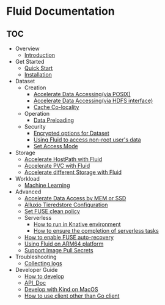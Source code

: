 # Fluid Documentation

<!-- markdownlint-disable MD007 -->
<!-- markdownlint-disable MD032 -->

## TOC

+ Overview
  - [Introduction](userguide/overview.md)
+ Get Started
  - [Quick Start](userguide/get_started.md)
  - [Installation](userguide/install.md)
+ Dataset
  + Creation
    - [Accelerate Data Accessing(via POSIX)](samples/accelerate_data_accessing.md)
    - [Accelerate Data Accessing(via HDFS interface)](samples/accelerate_data_accessing_by_hdfs.md)
    - [Cache Co-locality](samples/data_co_locality.md)
  + Operation
    - [Data Preloading](samples/data_warmup.md)
  + Security
    - [Encrypted options for Dataset](samples/use_encryptoptions.md)
    - [Using Fluid to access non-root user's data](samples/nonroot_access.md)
    - [Set Access Mode](samples/data_accessmodes.md)
+ Storage
    - [Accelerate HostPath with Fluid](samples/hostpath.md)
    - [Accelerate PVC with Fluid](samples/accelerate_pvc.md)
    - [Accelerate different Storage with Fluid](samples/accelerate_different_storage.md)
+ Workload
  - [Machine Learning](samples/machinelearning.md)
+ Advanced   
  - [Accelerate Data Access by MEM or SSD](samples/accelerate_data_by_mem_or_ssd.md)
  - [Alluxio Tieredstore Configuration](samples/tieredstore_config.md)
  - [Set FUSE clean policy](samples/fuse_clean_policy.md)
  + Serverless
    - [How to run in Knative environment](samples/knative.md)
    - [How to ensure the completion of serverless tasks](samples/application_controller.md)
  - [How to enable FUSE auto-recovery](samples/fuse_recover.md)
  - [Using Fluid on ARM64 platform](samples/arm64.md)
  - [Support Image Pull Secrets](samples/image_pull_secrets.md)
+ Troubleshooting
  - [Collecting logs](userguide/troubleshooting.md)
+ Developer Guide
  - [How to develop](dev/how_to_develop.md)
  - [API_Doc](dev/api_doc.md)
  - [Develop with Kind on MacOS](dev/dev_with_kind.md)
  - [How to use client other than Go client](dev/multiple-client-support.md)
